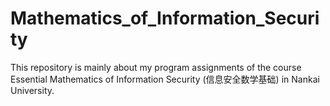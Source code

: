 # Mathematics_of_Information_Security
This repository is mainly about my program assignments of the course Essential Mathematics of Information Security (信息安全数学基础) in Nankai University.
